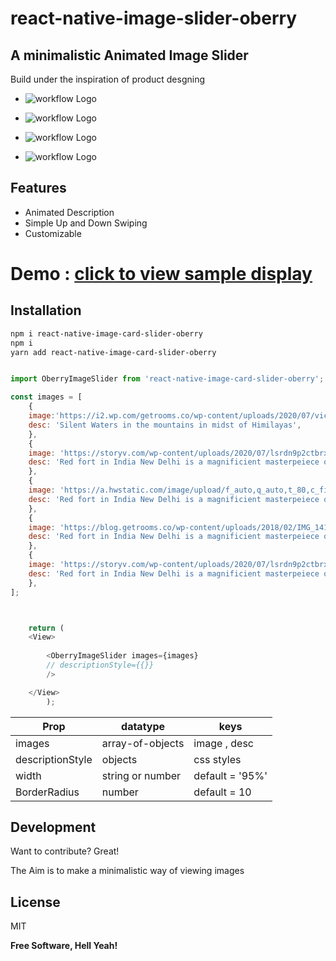 # react-native-image-slider-oberry
## A minimalistic Animated Image Slider

Build under the inspiration of product desgning



- ![workflow Logo](http://pos.tuatuagye.com/flow-oberry-slider.png)

- ![workflow Logo](http://pos.tuatuagye.com/c2.png)


- ![workflow Logo](http://pos.tuatuagye.com/c3.png)


- ![workflow Logo](http://pos.tuatuagye.com/c4.png)



## Features

- Animated Description
- Simple Up and Down Swiping 
- Customizable
 # Demo : [click to view sample display](https://youtu.be/DtNcWM3M5UU)
## Installation


```sh
npm i react-native-image-card-slider-oberry
npm i
yarn add react-native-image-card-slider-oberry
```
```javascript

import OberryImageSlider from 'react-native-image-card-slider-oberry';

const images = [
	{
	image:'https://i2.wp.com/getrooms.co/wp-content/uploads/2020/07/victory-towers-hostel.png',
	desc: 'Silent Waters in the mountains in midst of Himilayas',
	},
	{
	image: 'https://storyv.com/wp-content/uploads/2020/07/lsrdn9p2ctbrxkpo4tfa.jpg',
	desc: 'Red fort in India New Delhi is a magnificient masterpeiece of humans',
	},
	{
	image: 'https://a.hwstatic.com/image/upload/f_auto,q_auto,t_80,c_fill,g_north/v1/propertyimages/4/4916/42.jpg',
	desc: 'Red fort in India New Delhi is a magnificient masterpeiece of humans',
	},
	{
	image: 'https://blog.getrooms.co/wp-content/uploads/2018/02/IMG_1419-49.jpg',
	desc: 'Red fort in India New Delhi is a magnificient masterpeiece of humans',
	},
	{
	image: 'https://storyv.com/wp-content/uploads/2020/07/lsrdn9p2ctbrxkpo4tfa.jpg',
	desc: 'Red fort in India New Delhi is a magnificient masterpeiece of humans',
	},
];



	return (
	<View>
     
        <OberryImageSlider images={images} 
        // descriptionStyle={{}} 
        />

	</View>
		);
```

| Prop | datatype | keys |
| ------ | ------ | ------ |
| images | array-of-objects| image , desc|
| descriptionStyle | objects | css styles |
| width |string or number | default = '95%' |
| BorderRadius |number |  default = 10 |


## Development

Want to contribute? Great!

The Aim is to make a minimalistic way of viewing images 


## License

MIT

**Free Software, Hell Yeah!**

